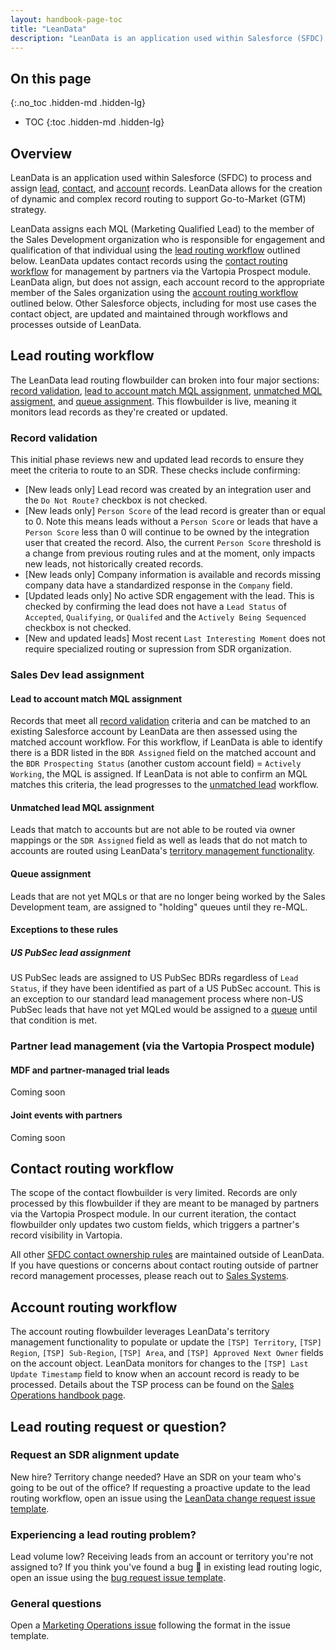 ```yaml
---
layout: handbook-page-toc
title: "LeanData"
description: "LeanData is an application used within Salesforce (SFDC) to process and assign lead, contact, and account records."
---
```


## On this page
{:.no_toc .hidden-md .hidden-lg}

- TOC
{:toc .hidden-md .hidden-lg}

## Overview     
LeanData is an application used within Salesforce (SFDC) to process and assign [lead](#lead-routing-workflow), [contact](#contact-routing-workflow), and [account](#account-routing-workflow) records. LeanData allows for the creation of dynamic and complex record routing to support Go-to-Market (GTM) strategy.  

LeanData assigns each MQL (Marketing Qualified Lead) to the member of the Sales Development organization who is responsible for engagement and qualification of that individual using the [lead routing workflow](#lead-routing-workflow) outlined below. LeanData updates contact records using the [contact routing workflow](#contact-routing-workflow) for management by partners via the Vartopia Prospect module. LeanData align, but does not assign, each account record to the appropriate member of the Sales organization using the [account routing workflow](#account-routing-workflow) outlined below. Other Salesforce objects, including for most use cases the contact object, are updated and maintained through workflows and processes outside of LeanData. 

## Lead routing workflow
The LeanData lead routing flowbuilder can broken into four major sections: [record validation](#record-validation), [lead to account match MQL assignment](#lead-to-account-match-mql-assignment), [unmatched MQL assigment](#unmatched-lead-mql-assignment), and [queue assignment](#queue-assignment). This flowbuilder is live, meaning it monitors lead records as they're created or updated. 

### Record validation
This initial phase reviews new and updated lead records to ensure they meet the criteria to route to an SDR. These checks include confirming:
- [New leads only] Lead record was created by an integration user and the `Do Not Route?` checkbox is not checked.
- [New leads only] `Person Score` of the lead record is greater than or equal to 0. Note this means leads without a `Person Score` or leads that have a `Person Score` less than 0 will continue to be owned by the integration user that created the record. Also, the current `Person Score` threshold is a change from previous routing rules and at the moment, only impacts new leads, not historically created records.
- [New leads only] Company information is available and records missing company data have a standardized response in the `Company` field.
- [Updated leads only] No active SDR engagement with the lead. This is checked by confirming the lead does not have a `Lead Status` of `Accepted`, `Qualifying`, or `Qualifed` and the `Actively Being Sequenced` checkbox is not checked.
- [New and updated leads] Most recent `Last Interesting Moment` does not require specialized routing or supression from SDR organization.

### Sales Dev lead assignment
#### Lead to account match MQL assignment
Records that meet all [record validation](#record-validation) criteria and can be matched to an existing Salesforce account by LeanData are then assessed using the matched account workflow. For this workflow, if LeanData is able to identify there is a BDR listed in the `BDR Assigned` field on the matched account and the `BDR Prospecting Status` (another custom account field) = `Actively Working`, the MQL is assigned. If LeanData is not able to confirm an MQL matches this criteria, the lead progresses to the [unmatched lead](#unmatched-lead-mql-assignment) workflow.

#### Unmatched lead MQL assignment
Leads that match to accounts but are not able to be routed via owner mappings or the `SDR Assigned` field as well as leads that do not match to accounts are routed using LeanData's [territory management functionality](https://learn.leandata.com/datasheets-how-leandata-works-its-magic/territory-management-datasheet).

#### Queue assignment
Leads that are not yet MQLs or that are no longer being worked by the Sales Development team, are assigned to "holding" queues until they re-MQL. 

#### Exceptions to these rules
##### US PubSec lead assignment
US PubSec leads are assigned to US PubSec BDRs regardless of `Lead Status`, if they have been identified as part of a US PubSec account. This is an exception to our standard lead management process where non-US PubSec leads that have not yet MQLed would be assigned to a [queue](#queue-assignment) until that condition is met.  

### Partner lead management (via the Vartopia Prospect module)
#### MDF and partner-managed trial leads
Coming soon

#### Joint events with partners
Coming soon

## Contact routing workflow
The scope of the contact flowbuilder is very limited. Records are only processed by this flowbuilder if they are meant to be managed by partners via the Vartopia Prospect module. In our current iteration, the contact flowbuilder only updates two custom fields, which triggers a partner's record visibility in Vartopia. 

All other [SFDC contact ownership rules](https://about.gitlab.com/handbook/sales/field-operations/gtm-resources/#changing-contact-ownership-in-salesforce) are maintained outside of LeanData. If you have questions or concerns about contact routing outside of partner record management processes, please reach out to [Sales Systems](https://about.gitlab.com/handbook/sales/field-operations/sales-systems/).

## Account routing workflow
The account routing flowbuilder leverages LeanData's territory management functionality to populate or update the `[TSP] Territory`, `[TSP] Region`, `[TSP] Sub-Region`, `[TSP] Area`, and `[TSP] Approved Next Owner` fields on the account object. LeanData monitors for changes to the `[TSP] Last Update Timestamp` field to know when an account record is ready to be processed. Details about the TSP process can be found on the [Sales Operations handbook page](https://about.gitlab.com/handbook/sales/field-operations/sales-operations/#territory-success-planning-tsp). 

## Lead routing request or question?

### Request an SDR alignment update
New hire? Territory change needed? Have an SDR on your team who's going to be out of the office? If requesting a proactive update to the lead routing workflow, open an issue using the [LeanData change request issue template](https://gitlab.com/gitlab-com/marketing/marketing-operations/-/issues/new?issuable_template=leandata_change_sdralignment).

### Experiencing a lead routing problem?
Lead volume low? Receiving leads from an account or territory you're not assigned to? If you think you've found a bug :bug: in existing lead routing logic, open an issue using the [bug request issue template](https://gitlab.com/gitlab-com/marketing/marketing-operations/-/issues/new?issuable_template=bug_request). 

### General questions
Open a [Marketing Operations issue](https://gitlab.com/gitlab-com/marketing/marketing-operations/-/issues/new) following the format in the issue template.
